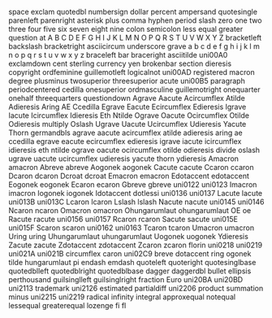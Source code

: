 space exclam quotedbl numbersign dollar percent ampersand quotesingle parenleft parenright asterisk plus comma hyphen period slash zero one two three four five six seven eight nine colon semicolon less equal greater question at A B C D E F G H I J K L M N O P Q R S T U V W X Y Z bracketleft backslash bracketright asciicircum underscore grave a b c d e f g h i j k l m n o p q r s t u v w x y z braceleft bar braceright asciitilde uni00A0 exclamdown cent sterling currency yen brokenbar section dieresis copyright ordfeminine guillemotleft logicalnot uni00AD registered macron degree plusminus twosuperior threesuperior acute uni00B5 paragraph periodcentered cedilla onesuperior ordmasculine guillemotright onequarter onehalf threequarters questiondown Agrave Aacute Acircumflex Atilde Adieresis Aring AE Ccedilla Egrave Eacute Ecircumflex Edieresis Igrave Iacute Icircumflex Idieresis Eth Ntilde Ograve Oacute Ocircumflex Otilde Odieresis multiply Oslash Ugrave Uacute Ucircumflex Udieresis Yacute Thorn germandbls agrave aacute acircumflex atilde adieresis aring ae ccedilla egrave eacute ecircumflex edieresis igrave iacute icircumflex idieresis eth ntilde ograve oacute ocircumflex otilde odieresis divide oslash ugrave uacute ucircumflex udieresis yacute thorn ydieresis Amacron amacron Abreve abreve Aogonek aogonek Cacute cacute Ccaron ccaron Dcaron dcaron Dcroat dcroat Emacron emacron Edotaccent edotaccent Eogonek eogonek Ecaron ecaron Gbreve gbreve uni0122 uni0123 Imacron imacron Iogonek iogonek Idotaccent dotlessi uni0136 uni0137 Lacute lacute uni013B uni013C Lcaron lcaron Lslash lslash Nacute nacute uni0145 uni0146 Ncaron ncaron Omacron omacron Ohungarumlaut ohungarumlaut OE oe Racute racute uni0156 uni0157 Rcaron rcaron Sacute sacute uni015E uni015F Scaron scaron uni0162 uni0163 Tcaron tcaron Umacron umacron Uring uring Uhungarumlaut uhungarumlaut Uogonek uogonek Ydieresis Zacute zacute Zdotaccent zdotaccent Zcaron zcaron florin uni0218 uni0219 uni021A uni021B circumflex caron uni02C9 breve dotaccent ring ogonek tilde hungarumlaut pi endash emdash quoteleft quoteright quotesinglbase quotedblleft quotedblright quotedblbase dagger daggerdbl bullet ellipsis perthousand guilsinglleft guilsinglright fraction Euro uni20BA uni20BD uni2113 trademark uni2126 estimated partialdiff uni2206 product summation minus uni2215 uni2219 radical infinity integral approxequal notequal lessequal greaterequal lozenge fi fl
